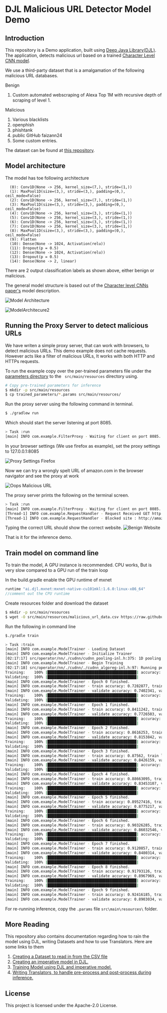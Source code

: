 # DJL Malicious URL Detector Model Demo

## Introduction

This repository is a Demo application, built using [Deep Java Library(DJL)](https://github.com/awslabs/djl). The application, detects malicious url based on a trained [Character Level CNN model](https://arxiv.org/abs/1509.01626).

We use a third-party dataset that is a amalgamation of the following malicious URL databases.

Benign

1. Custom automated webscraping of Alexa Top 1M with recursive depth of scraping of level 1.

Malicious

1. Various blacklists
2. openphish
3. phishtank
4. public GitHub faizann24
5. Some custom entries.

The dataset can be  found at [this repository](https://github.com/incertum/cyber-matrix-ai/tree/master/Malicious-URL-Detection-Deep-Learning).

## Model architecture

The model has toe following architecture

```
  (0): Conv1D(None -> 256, kernel_size=(7,), stride=(1,))
  (1): MaxPool1D(size=(3,), stride=(3,), padding=(0,), ceil_mode=False)
  (2): Conv1D(None -> 256, kernel_size=(7,), stride=(1,))
  (3): MaxPool1D(size=(3,), stride=(3,), padding=(0,), ceil_mode=False)
  (4): Conv1D(None -> 256, kernel_size=(3,), stride=(1,))
  (5): Conv1D(None -> 256, kernel_size=(3,), stride=(1,))
  (6): Conv1D(None -> 256, kernel_size=(3,), stride=(1,))
  (7): Conv1D(None -> 256, kernel_size=(3,), stride=(1,))
  (8): MaxPool1D(size=(3,), stride=(3,), padding=(0,), ceil_mode=False)
  (9): Flatten
  (10): Dense(None -> 1024, Activation(relu))
  (11): Dropout(p = 0.5)
  (12): Dense(None -> 1024, Activation(relu))
  (13): Dropout(p = 0.5)
  (14): Dense(None -> 2, linear)

```
There are 2 output classification labels as shown above, either benign or malicious.

The general model structure is based out of the [Character level CNNs paper's](https://arxiv.org/abs/1509.01626) model description.

![Model Architecture](docs/convolutional_layers.png) 

![ModelArchitecure2](docs/dense_layer.png)

## Running the Proxy Server to detect malicious URLs

We have writen a simple proxy server, that can work with browsers, to detect malicious URLs. This demo example does not cache requests. However acts like a filter of malicious URLs, It works with both HTTP and HTTPs requests.

To run the example copy over the per-trained parameters file under the [parameters directory](trained_parameters/) to the ``` src/main/resources``` directory using.

```bash
# Copy pre-trained parameters for inference
$ mkdir -p src/main/resources
$ cp trained_parameters/*.params src/main/resources/
```

Run the proxy server using the following command in terminal.

```bash
$ ./gradlew run
```
Which should start the server listening at port 8085.
```bash
> Task :run
[main] INFO com.example.FilterProxy - Waiting for client on port 8085..
```
In your browser settings (We use firefox as example), set the proxy settings to 127.0.0.1:8085

![Proxy Settings Firefox](docs/proxy_firefox.png)

Now we can try a wrongly spelt URL of amazon.com in the browser navigator and see the proxy at work

![Oops Malicious URL](docs/wrong_url_firefox.png)

The proxy server prints the following on the terminal screen.
```bash
> Task :run
[main] INFO com.example.FilterProxy - Waiting for client on port 8085..
[Thread-1] INFO com.example.RequestHandler - Request Received GET http://amazom.com/ HTTP/1.1
[Thread-1] INFO com.example.RequestHandler - Blocked site : http://amazom.com/
```

Typing the correct URL should show the correct website.
![Benign Website](docs/correct_firefox.png)    

That is it for the inference demo.

## Train model on command line

To train the model, A GPU instance is recommended. CPU works, But is very slow compared to a GPU run of the train loop

In the build.gradle enable the GPU runtime of mxnet

```groovy
runtime "ai.djl.mxnet:mxnet-native-cu101mkl:1.6.0:linux-x86_64"
//comment out the CPU runtime
```
Create resources folder and download the dataset
```bash
$ mkdir -p src/main/resources
$ wget -O src/main/resources/malicious_url_data.csv https://raw.githubusercontent.com/incertum/cyber-matrix-ai/master/Malicious-URL-Detection-Deep-Learning/data/url_data_mega_deep_learning.csv
```

Run the following in command line

```bash
$./gradle train

> Task :train
[main] INFO com.example.ModelTrainer - Loading Dataset
[main] INFO com.example.ModelTrainer - Initialize Trainer
[02:17:17] src/operator/nn/./cudnn/cudnn_pooling-inl.h:375: 1D pooling is not supported by cudnn, MXNet 1D pooling is applied.
[main] INFO com.example.ModelTrainer - Begin Training
[02:17:18] src/operator/nn/./cudnn/./cudnn_algoreg-inl.h:97: Running performance tests to find the best convolution algorithm, this can take a while... (set the environment variable MXNET_CUDNN_AUTOTUNE_DEFAULT to 0 to disable)
Training:    100% |████████████████████████████████████████| accuracy: 0.73 loss: 0.53 speed: 1734.70 urls/sec
Validating:  100% |████████████████████████████████████████|
[main] INFO com.example.ModelTrainer - Epoch 0 finished.
[main] INFO com.example.ModelTrainer - train accuracy: 0.7282877, train loss: 0.52515125
[main] INFO com.example.ModelTrainer - validate accuracy: 0.7402341, validate loss: 0.56785536
Training:    100% |████████████████████████████████████████| accuracy: 0.84 loss: 0.36 speed: 1741.51 urls/sec
Validating:  100% |████████████████████████████████████████|
[main] INFO com.example.ModelTrainer - Epoch 1 finished.
[main] INFO com.example.ModelTrainer - train accuracy: 0.8411242, train loss: 0.36307296
[main] INFO com.example.ModelTrainer - validate accuracy: 0.7726503, validate loss: 0.541216
Training:    100% |████████████████████████████████████████| accuracy: 0.86 loss: 0.32 speed: 1755.39 urls/sec
Validating:  100% |████████████████████████████████████████|
[main] INFO com.example.ModelTrainer - Epoch 2 finished.
[main] INFO com.example.ModelTrainer - train accuracy: 0.8616253, train loss: 0.31982687
[main] INFO com.example.ModelTrainer - validate accuracy: 0.8153842, validate loss: 0.42479417
Training:    100% |████████████████████████████████████████| accuracy: 0.88 loss: 0.29 speed: 1547.37 urls/sec
Validating:  100% |████████████████████████████████████████|
[main] INFO com.example.ModelTrainer - Epoch 3 finished.
[main] INFO com.example.ModelTrainer - train accuracy: 0.87562, train loss: 0.2914456
[main] INFO com.example.ModelTrainer - validate accuracy: 0.8426159, validate loss: 0.3691258
Training:    100% |████████████████████████████████████████| accuracy: 0.89 loss: 0.27 speed: 1766.33 urls/sec
Validating:  100% |████████████████████████████████████████|
[main] INFO com.example.ModelTrainer - Epoch 4 finished.
[main] INFO com.example.ModelTrainer - train accuracy: 0.88663095, train loss: 0.26910067
[main] INFO com.example.ModelTrainer - validate accuracy: 0.83453107, validate loss: 0.3761223
Training:    100% |████████████████████████████████████████| accuracy: 0.90 loss: 0.25 speed: 1764.38 urls/sec
Validating:  100% |████████████████████████████████████████|
[main] INFO com.example.ModelTrainer - Epoch 5 finished.
[main] INFO com.example.ModelTrainer - train accuracy: 0.89527416, train loss: 0.24976254
[main] INFO com.example.ModelTrainer - validate accuracy: 0.8775217, validate loss: 0.28764376
Training:    100% |████████████████████████████████████████| accuracy: 0.90 loss: 0.23 speed: 1778.58 urls/sec
Validating:  100% |████████████████████████████████████████|
[main] INFO com.example.ModelTrainer - Epoch 6 finished.
[main] INFO com.example.ModelTrainer - train accuracy: 0.90326285, train loss: 0.23195234
[main] INFO com.example.ModelTrainer - validate accuracy: 0.86032546, validate loss: 0.33043325
Training:    100% |████████████████████████████████████████| accuracy: 0.91 loss: 0.21 speed: 1747.46 urls/sec
Validating:  100% |████████████████████████████████████████|
[main] INFO com.example.ModelTrainer - Epoch 7 finished.
[main] INFO com.example.ModelTrainer - train accuracy: 0.9120857, train loss: 0.2143221
[main] INFO com.example.ModelTrainer - validate accuracy: 0.8480314, validate loss: 0.34760192
Training:    100% |████████████████████████████████████████| accuracy: 0.92 loss: 0.20 speed: 1789.17 urls/sec
Validating:  100% |████████████████████████████████████████|
[main] INFO com.example.ModelTrainer - Epoch 8 finished.
[main] INFO com.example.ModelTrainer - train accuracy: 0.91793126, train loss: 0.19966042
[main] INFO com.example.ModelTrainer - validate accuracy: 0.8967969, validate loss: 0.24789414
Training:    100% |████████████████████████████████████████| accuracy: 0.92 loss: 0.18 speed: 1708.66 urls/sec
Validating:  100% |████████████████████████████████████████|
[main] INFO com.example.ModelTrainer - Epoch 9 finished.
[main] INFO com.example.ModelTrainer - train accuracy: 0.92416185, train loss: 0.18444999
[main] INFO com.example.ModelTrainer - validate accuracy: 0.8903034, validate loss: 0.27242142
```

For re-running inference, copy the ```.params``` file ```src\main\resources\``` folder.

## More Reading

This repository also contains documentation regarding how to rain the model using DJL, writing Datasets and how to use Translators. Here are some links to them

1. [Creating a Dataset to read in from the CSV file](docs/dataset_creation.md)
2. [Creating an imperative model in DJL.](docs/define_model.md)
3. [Training Model using DJL and imperative model.](docs/training_model.md)
4. [Writing Translators, to handle pre-process and post-process during inference.](docs/translators.md)

## License

This project is licensed under the Apache-2.0 License.



